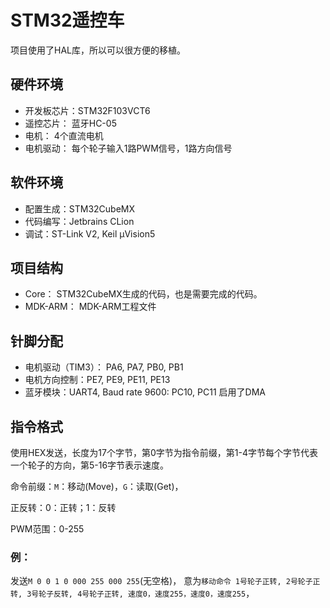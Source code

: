 # STM32遥控车

项目使用了HAL库，所以可以很方便的移植。

## 硬件环境
- 开发板芯片：STM32F103VCT6
- 遥控芯片： 蓝牙HC-05
- 电机： 4个直流电机
- 电机驱动： 每个轮子输入1路PWM信号，1路方向信号

## 软件环境
- 配置生成：STM32CubeMX
- 代码编写：Jetbrains CLion
- 调试：ST-Link V2, Keil μVision5

## 项目结构
- Core： STM32CubeMX生成的代码，也是需要完成的代码。
- MDK-ARM： MDK-ARM工程文件

## 针脚分配
- 电机驱动（TIM3）： PA6, PA7, PB0, PB1
- 电机方向控制：PE7, PE9, PE11, PE13
- 蓝牙模块：UART4, Baud rate 9600: PC10, PC11
启用了DMA

## 指令格式
使用HEX发送，长度为17个字节，第0字节为指令前缀，第1-4字节每个字节代表一个轮子的方向，第5-16字节表示速度。

命令前缀：`M`：移动(Move)，`G`：读取(Get)，

正反转：0：正转；1：反转

PWM范围：0-255

### 例：
发送`M 0 0 1 0 000 255 000 255`(无空格)，
意为`移动命令 1号轮子正转, 2号轮子正转, 3号轮子反转, 4号轮子正转, 速度0，速度255，速度0，速度255`，
